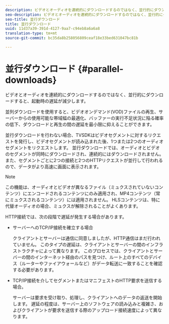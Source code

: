 ```yaml
---
description: ビデオとオーディオを連続的にダウンロードするのではなく、並行的にダウンロードすると、起動時の遅延が減少します。
seo-description: ビデオとオーディオを連続的にダウンロードするのではなく、並行的にダウンロードすると、起動時の遅延が減少します。
seo-title: 並行ダウンロード
title: 並行ダウンロード
uuid: 11d37a39-391d-4127-9aa7-c94eb8a6a6a8
translation-type: tm+mt
source-git-commit: bc35da8b258056809ceaf18e33bed631047bc81b

---
```



# 並行ダウンロード {#parallel-downloads}

ビデオとオーディオを連続的にダウンロードするのではなく、並行的にダウンロードすると、起動時の遅延が減少します。

並列ダウンロードを使用すると、ビデオオンデマンド(VOD)ファイルの再生、サーバーからの使用可能な帯域幅の最適化、バッファーの実行不足状況に陥る確率の低下、ダウンロードと再生の間の遅延を最小限に抑えることができます。

<!-- 

Removed as part of "no DASH use cases" for 2.5.1, May 31st, 2017 release.
<p>Parallel downloads allows DASH video-on-demand (VOD) files to be played, optimizes the available bandwidth usage from a server, lowers the probability of getting into buffer under-run situations, and minimizes the delay between download and playback. </p>

 -->

並行ダウンロードを行わない場合、TVSDKはビデオセグメントに対するリクエストを発行し、ビデオセグメントが読み込まれた後、1つまたは2つのオーディオセグメントをリクエストします。 並行ダウンロードでは、オーディオとビデオのセグメントが同時にダウンロードされ、連続的にはダウンロードされません。 また、セグメントごとに2つの接続と2つのHTTPリクエストが並行して行われるので、データがより高速に画面に表示されます。

>[!NOTE]
>
>この機能は、オーディオとビデオが異なるファイル（ミュクスされていないコンテンツ）にエンコードされるコンテンツにのみ適用され、MP4コンテンツ（常にミュクスされるコンテンツ）には適用されません。 HLSコンテンツは、特に代替オーディオの場合、ミュクスが解除されることがよくあります。

<!-- 

See comment above (DASH use case removed).
<note type="restriction">
  This feature applies only to content where the audio and video are encoded into different files (unmuxed content) and does not apply to MP4 content, which is always muxed. Most DASH content is unmuxed, and HLS content is often unmuxed, especially with alternate audio. 
</note>

 -->

HTTP接続では、次の段階で遅延が発生する場合があります。

* サーバーへのTCP/IP接続を確立する場合

   クライアントとサーバーは通信に同意しましたが、HTTP通信はまだ行われていません。 このタイプの遅延は、クライアントとサーバーの間のインフラストラクチャによって異なります。 このプロセスでは、クライアントとサーバーの間のインターネット経由のパスを見つけ、ルート上のすべてのデバイス（ルーターやファイアウォールなど）がデータ転送に一致することを確認する必要があります。
* TCP/IP接続を介してセグメントまたはマニフェストのHTTP要求を送信する場合。

   サーバーは要求を受け取り、処理し、クライアントへのデータの返送を開始します。 遅延の程度は、サーバー上のソフトウェアの読み込みと複雑さ、およびクライアントが要求を送信する際のアップロード接続速度によって異なります。